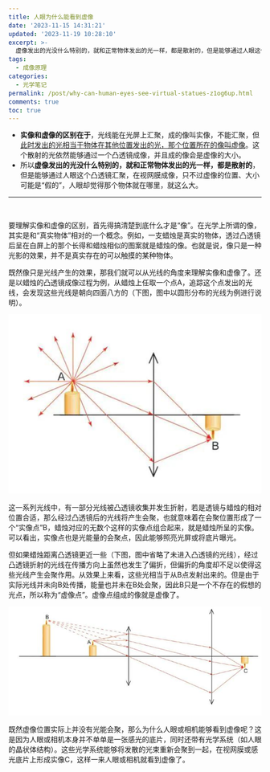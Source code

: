 ```yaml
---
title: 人眼为什么能看到虚像
date: '2023-11-15 14:31:21'
updated: '2023-11-19 10:28:10'
excerpt: >-
  虚像发出的光没什么特别的，就和正常物体发出的光一样，都是散射的，但是能够通过人眼这个凸透镜汇聚，在视网膜成像，只不过虚像的位置、大小可能是“假的”，人眼却觉得那个物体就在哪里，就这么大。
tags:
  - 成像原理
categories:
  - 光学笔记
permalink: /post/why-can-human-eyes-see-virtual-statues-z1og6up.html
comments: true
toc: true
---
```




* <span style="font-weight: bold;" data-type="strong">实像和虚像的区别在于</span>，光线能在光屏上汇聚，成的像叫实像，不能汇聚，但<u>此时发出的光相当于物体在其他位置发出的光，那个位置所在的像叫虚像</u>。这个散射的光依然能够通过一个凸透镜成像，并且成的像会是虚像的大小。
* 所以<span style="font-weight: bold;" data-type="strong">虚像发出的光没什么特别的，就和正常物体发出的光一样，都是散射的</span>，但是能够通过人眼这个凸透镜汇聚，在视网膜成像，只不过虚像的位置、大小可能是“假的”，人眼却觉得那个物体就在哪里，就这么大。

---

‍

要理解实像和虚像的区别，首先得搞清楚到底什么才是“像”。在光学上所谓的像，其实是和“真实物体”相对的一个概念。例如，一支蜡烛是真实的物体，透过凸透镜后呈在白屏上的那个长得和蜡烛相似的图案就是蜡烛的像。也就是说，像只是一种光影的效果，并不是真实存在的可以触摸的某种物体。

既然像只是光线产生的效果，那我们就可以从光线的角度来理解实像和虚像了。还是以蜡烛的凸透镜成像过程为例，从蜡烛上任取一个点A，追踪这个点发出的光线，会发现这些光线是朝向四面八方的（下图，图中以圆形分布的光线为例进行说明）。

​![image](https://raw.githubusercontent.com/Achuan-2/PicBed/pic/assets/202311191028039.png)​

这一系列光线中，有一部分光线被凸透镜收集并发生折射，若是透镜与蜡烛的相对位置合适，那么经过凸透镜后的光线将产生会聚，也就意味着在会聚位置形成了一个“实像点”B，蜡烛对应的无数个这样的实像点组合起来，就是蜡烛所呈的实像。可以看出，实像点也是光能量的会聚点，因此能够照亮光屏或将底片曝光。

但如果蜡烛距离凸透镜更近一些（下图，图中省略了未进入凸透镜的光线），经过凸透镜折射的光线在传播方向上虽然也发生了偏折，但偏折的角度却不足以使得这些光线产生会聚作用。从效果上来看，这些光相当于从B点发射出来的。但是由于实际光线并未向B处传播，能量也并未在B处会聚，因此B只是一个不存在的假想的光点，所以称为“虚像点”。虚像点组成的像就是虚像了。

​![image](https://raw.githubusercontent.com/Achuan-2/PicBed/pic/assets/202311191028932.png)​

既然虚像位置实际上并没有光能会聚，那么为什么人眼或相机能够看到虚像呢？这是因为人眼或相机本身并不单单是一张感光的底片，同时还带有光学系统（如人眼的晶状体结构）。这些光学系统能够将发散的光束重新会聚到一起，在视网膜或感光底片上形成实像C，这样一来人眼或相机就看到虚像了。
